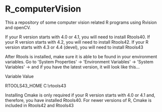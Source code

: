 # R_computerVision
This a repository of some computer vision related R programs using Rvision and openCV.

If your R version starts with 4.0 or 4.1, you will need to install Rtools40.
If your R version starts with 4.2, you will need to install Rtools42.
If your R version starts with 4.3 or 4.4 (devel), you will need to install Rtools43

After Rtools is installed, make sure it is able to be found in your environment variables. Go to
'System Properties' -> 'Environment Variables' -> 'System Variables' -> and if you have the latest version,
it will look like this...

Variable               Value

RTOOLS43_HOME          C:\rtools43

Installing Cmake is only required if your R version starts with 4.0 or 4.1 and, 
therefore, you have installed Rtools40. For newer versions of R, Cmake is included in Rtools42 and Rtools43
